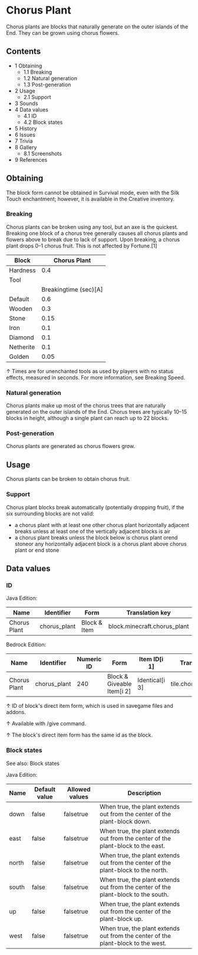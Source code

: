 # Chorus Plant
Chorus plants are blocks that naturally generate on the outer islands of the End. They can be grown using chorus flowers.

## Contents
- 1 Obtaining
	- 1.1 Breaking
	- 1.2 Natural generation
	- 1.3 Post-generation
- 2 Usage
	- 2.1 Support
- 3 Sounds
- 4 Data values
	- 4.1 ID
	- 4.2 Block states
- 5 History
- 6 Issues
- 7 Trivia
- 8 Gallery
	- 8.1 Screenshots
- 9 References

## Obtaining
The block form cannot be obtained in Survival mode, even with the Silk Touch enchantment; however, it is available in the Creative inventory.

### Breaking
Chorus plants can be broken using any tool, but an axe is the quickest. Breaking one block of a chorus tree generally causes all chorus plants and flowers above to break due to lack of support. Upon breaking, a chorus plant drops 0–1 chorus fruit. This is not affected by Fortune.[1]

| Block     | Chorus Plant          |
|-----------|-----------------------|
| Hardness  | 0.4                   |
| Tool      |                       |
|           | Breakingtime (sec)[A] |
| Default   | 0.6                   |
| Wooden    | 0.3                   |
| Stone     | 0.15                  |
| Iron      | 0.1                   |
| Diamond   | 0.1                   |
| Netherite | 0.1                   |
| Golden    | 0.05                  |


↑ Times are for unenchanted tools as used by players with no status effects, measured in seconds. For more information, see Breaking Speed.


### Natural generation
Chorus plants make up most of the chorus trees that are naturally generated on the outer islands of the End. Chorus trees are typically 10–15 blocks in height, although a single plant can reach up to 22 blocks.


### Post-generation
Chorus plants are generated as chorus flowers grow.

## Usage
Chorus plants can be broken to obtain chorus fruit.

### Support
Chorus plant blocks break automatically (potentially dropping fruit), if the six surrounding blocks are not valid:

- a chorus plant with at least one other chorus plant horizontally adjacent breaks unless at least one of the vertically adjacent blocks is air
- a chorus plant breaks unless the block below is chorus plant orend stoneor any horizontally adjacent block is a chorus plant above chorus plant or end stone

## Data values
### ID
Java Edition:

| Name         | Identifier   | Form         | Translation key              |
|--------------|--------------|--------------|------------------------------|
| Chorus Plant | chorus_plant | Block & Item | block.minecraft.chorus_plant |

Bedrock Edition:

| Name         | Identifier   | Numeric ID | Form                       | Item ID[i 1]   | Translation key        |
|--------------|--------------|------------|----------------------------|----------------|------------------------|
| Chorus Plant | chorus_plant | 240        | Block & Giveable Item[i 2] | Identical[i 3] | tile.chorus_plant.name |


↑ ID of block's direct item form, which is used in savegame files and addons.

↑ Available with /give command.

↑ The block's direct item form has the same id as the block.


### Block states
See also: Block states

Java Edition:

| Name  | Default value | Allowed values | Description                                                                       |
|-------|---------------|----------------|-----------------------------------------------------------------------------------|
| down  | false         | falsetrue      | When true, the plant extends out from the center of the plant-block down.         |
| east  | false         | falsetrue      | When true, the plant extends out from the center of the plant-block to the east.  |
| north | false         | falsetrue      | When true, the plant extends out from the center of the plant-block to the north. |
| south | false         | falsetrue      | When true, the plant extends out from the center of the plant-block to the south. |
| up    | false         | falsetrue      | When true, the plant extends out from the center of the plant-block up.           |
| west  | false         | falsetrue      | When true, the plant extends out from the center of the plant-block to the west.  |



